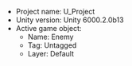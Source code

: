 <!-- UNITY CODE ASSIST INSTRUCTIONS START -->
- Project name: U_Project
- Unity version: Unity 6000.2.0b13
- Active game object:
  - Name: Enemy
  - Tag: Untagged
  - Layer: Default
<!-- UNITY CODE ASSIST INSTRUCTIONS END -->